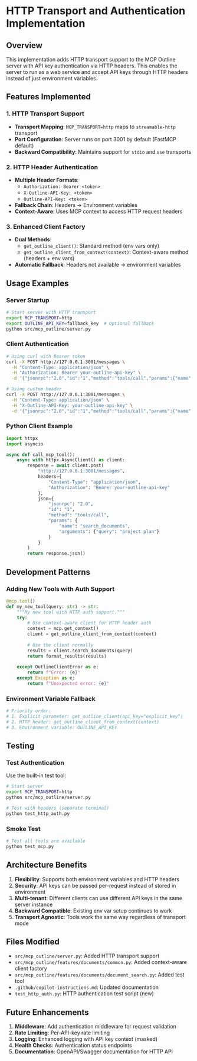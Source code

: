 # HTTP Transport and Authentication Implementation

## Overview

This implementation adds HTTP transport support to the MCP Outline server with API key authentication via HTTP headers. This enables the server to run as a web service and accept API keys through HTTP headers instead of just environment variables.

## Features Implemented

### 1. HTTP Transport Support
- **Transport Mapping**: `MCP_TRANSPORT=http` maps to `streamable-http` transport
- **Port Configuration**: Server runs on port 3001 by default (FastMCP default)
- **Backward Compatibility**: Maintains support for `stdio` and `sse` transports

### 2. HTTP Header Authentication
- **Multiple Header Formats**:
  - `Authorization: Bearer <token>`
  - `X-Outline-API-Key: <token>`
  - `Outline-API-Key: <token>`
- **Fallback Chain**: Headers → Environment variables
- **Context-Aware**: Uses MCP context to access HTTP request headers

### 3. Enhanced Client Factory
- **Dual Methods**:
  - `get_outline_client()`: Standard method (env vars only)
  - `get_outline_client_from_context(context)`: Context-aware method (headers + env vars)
- **Automatic Fallback**: Headers not available → environment variables

## Usage Examples

### Server Startup
```bash
# Start server with HTTP transport
export MCP_TRANSPORT=http
export OUTLINE_API_KEY=fallback_key  # Optional fallback
python src/mcp_outline/server.py
```

### Client Authentication
```bash
# Using curl with Bearer token
curl -X POST http://127.0.0.1:3001/messages \
  -H "Content-Type: application/json" \
  -H "Authorization: Bearer your-outline-api-key" \
  -d '{"jsonrpc":"2.0","id":"1","method":"tools/call","params":{"name":"test_auth_context","arguments":{}}}'

# Using custom header
curl -X POST http://127.0.0.1:3001/messages \
  -H "Content-Type: application/json" \
  -H "X-Outline-API-Key: your-outline-api-key" \
  -d '{"jsonrpc":"2.0","id":"1","method":"tools/call","params":{"name":"test_auth_context","arguments":{}}}'
```

### Python Client Example
```python
import httpx
import asyncio

async def call_mcp_tool():
    async with httpx.AsyncClient() as client:
        response = await client.post(
            "http://127.0.0.1:3001/messages",
            headers={
                "Content-Type": "application/json",
                "Authorization": "Bearer your-outline-api-key"
            },
            json={
                "jsonrpc": "2.0",
                "id": "1",
                "method": "tools/call",
                "params": {
                    "name": "search_documents",
                    "arguments": {"query": "project plan"}
                }
            }
        )
        return response.json()
```

## Development Patterns

### Adding New Tools with Auth Support
```python
@mcp.tool()
def my_new_tool(query: str) -> str:
    """My new tool with HTTP auth support."""
    try:
        # Use context-aware client for HTTP header auth
        context = mcp.get_context()
        client = get_outline_client_from_context(context)
        
        # Use the client normally
        results = client.search_documents(query)
        return format_results(results)
        
    except OutlineClientError as e:
        return f"Error: {e}"
    except Exception as e:
        return f"Unexpected error: {e}"
```

### Environment Variable Fallback
```python
# Priority order:
# 1. Explicit parameter: get_outline_client(api_key="explicit_key")
# 2. HTTP header: get_outline_client_from_context(context)
# 3. Environment variable: OUTLINE_API_KEY
```

## Testing

### Test Authentication
Use the built-in test tool:
```bash
# Start server
export MCP_TRANSPORT=http
python src/mcp_outline/server.py

# Test with headers (separate terminal)
python test_http_auth.py
```

### Smoke Test
```bash
# Test all tools are available
python test_mcp.py
```

## Architecture Benefits

1. **Flexibility**: Supports both environment variables and HTTP headers
2. **Security**: API keys can be passed per-request instead of stored in environment
3. **Multi-tenant**: Different clients can use different API keys in the same server instance
4. **Backward Compatible**: Existing env var setup continues to work
5. **Transport Agnostic**: Tools work the same way regardless of transport mode

## Files Modified

- `src/mcp_outline/server.py`: Added HTTP transport support
- `src/mcp_outline/features/documents/common.py`: Added context-aware client factory
- `src/mcp_outline/features/documents/document_search.py`: Added test tool
- `.github/copilot-instructions.md`: Updated documentation
- `test_http_auth.py`: HTTP authentication test script (new)

## Future Enhancements

1. **Middleware**: Add authentication middleware for request validation
2. **Rate Limiting**: Per-API-key rate limiting
3. **Logging**: Enhanced logging with API key context (masked)
4. **Health Checks**: Authentication status endpoints
5. **Documentation**: OpenAPI/Swagger documentation for HTTP API